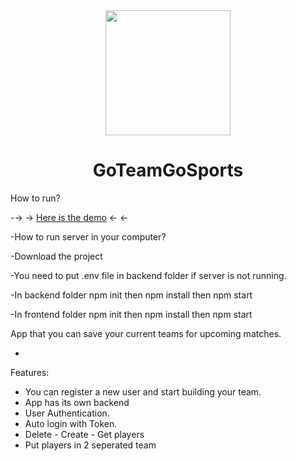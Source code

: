 
<div id="header" align="center">
  <img src="https://media.giphy.com/media/szF0Nmtj0QXVPCc4Bg/giphy.gif" width="200"/>
  
  # GoTeamGoSports
</div>

How to run?

-→ → [Here is the demo](https://go-team-go-sports.netlify.app/) ← ←

-How to run server in your computer?

-Download the project

-You need to put .env file in backend folder if server is not running.

-In backend folder npm init then npm install then npm start


-In frontend folder npm init then npm install then npm start 



App that you can save your current teams for upcoming matches.

-

Features:
- You can register a new user and start building your team.
- App has its own backend
- User Authentication.
- Auto login with Token.
- Delete - Create - Get players
- Put players in 2 seperated team


